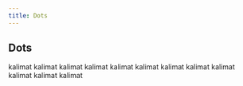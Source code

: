 ```yaml
---
title: Dots
---
```


## Dots

kalimat kalimat
kalimat kalimat
kalimat kalimat
kalimat kalimat
kalimat kalimat
kalimat kalimat
